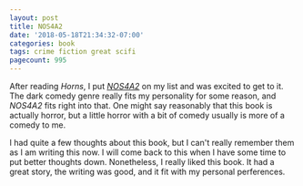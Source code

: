 ```yaml
---
layout: post
title: NOS4A2
date: '2018-05-18T21:34:32-07:00'
categories: book
tags: crime fiction great scifi
pagecount: 995
---
```


After reading *Horns*, I put [*NOS4A2*][book-amaz] on my list and was excited to get to it. The dark
comedy genre really fits my personality for some reason, and *NOS4A2* fits right into that. One
might say reasonably that this book is actually horror, but a little horror with a bit of comedy
usually is more of a comedy to me.

I had quite a few thoughts about this book, but I can't really remember them as I am writing this
now. I will come back to this when I have some time to put better thoughts down. Nonetheless, I
really liked this book. It had a great story, the writing was good, and it fit with my personal
perferences.

[book-amaz]:      https://amzn.to/2kaj0wa
